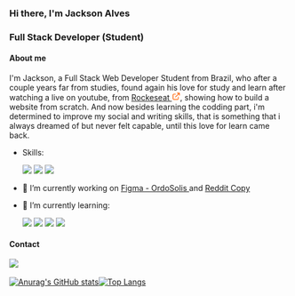 
### Hi there, I'm Jackson Alves
### Full Stack Developer (Student)

#### About me
I'm Jackson, a Full Stack Web Developer Student from Brazil, 
who after a couple years far from studies, found again his
love for study and learn after watching a live on youtube,
from <a href="https://www.rocketseat.com.br"> Rockeseat <img src="https://github.com/jackson-alves-182/jackson-alves-182/blob/master/external-link.svg" width="15px"></a>, showing how to build a website from scratch.
And now besides learning the codding part, i'm determined to
improve my social and writing skills, that is something
that i always dreamed of but never felt capable, until 
this love for learn came back.

- Skills:

    <img src="https://cdn.jsdelivr.net/gh/devicons/devicon/icons/html5/html5-original-wordmark.svg" width="50px" /> <img src="https://cdn.jsdelivr.net/gh/devicons/devicon/icons/css3/css3-original-wordmark.svg" width="50px"/> <img src="https://cdn.jsdelivr.net/gh/devicons/devicon/icons/java/java-original.svg" width="50px" />



- 🔭 I’m currently working on <a href="https://tinyurl.com/4ppkej5z">Figma - OrdoSolis </a> and <a href="https://reddit-copy-nine.vercel.app"> Reddit Copy </a> 
- 🌱 I’m currently learning:
  
  <img src="https://cdn.jsdelivr.net/gh/devicons/devicon/icons/javascript/javascript-original.svg" width="40px" /> <img src="https://cdn.jsdelivr.net/gh/devicons/devicon/icons/react/react-original.svg" width="40px" /> <img src="https://cdn.jsdelivr.net/gh/devicons/devicon/icons/nodejs/nodejs-original.svg" width="40px" /> <img src="https://cdn.jsdelivr.net/gh/devicons/devicon/icons/figma/figma-original.svg" width="40px" />





#### Contact
<a href="https://www.linkedin.com/in/jackson-alves-182-/"><img src="https://cdn.jsdelivr.net/gh/devicons/devicon/icons/linkedin/linkedin-original.svg" width="50px"/></a>


[![Anurag's GitHub stats](https://github-readme-stats.vercel.app/api?username=jackson-alves-182&show_icons=true&theme=radical)](https://github.com/anuraghazra/github-readme-stats)[![Top Langs](https://github-readme-stats.vercel.app/api/top-langs/?username=jackson-alves-182&layout=compact&show_icons=true&theme=radical)](https://github.com/anuraghazra/github-readme-stats)

